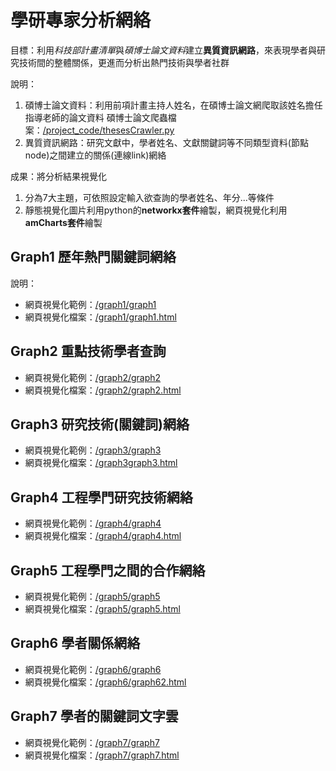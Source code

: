 # 學研專家分析網絡
目標：利用*科技部計畫清單*與*碩博士論文資料*建立**異質資訊網路**，來表現學者與研究技術間的整體關係，更進而分析出熱門技術與學者社群

說明：
1. 碩博士論文資料：利用前項計畫主持人姓名，在碩博士論文網爬取該姓名擔任指導老師的論文資料
   碩博士論文爬蟲檔案：[/project_code/thesesCrawler.py](https://github.com/tsaijou/sna_network/blob/main/project_code/thesesCrawler.py)
2. 異質資訊網路：研究文獻中，學者姓名、文獻關鍵詞等不同類型資料(節點node)之間建立的關係(連線link)網絡
  
成果：將分析結果視覺化
1. 分為7大主題，可依照設定輸入欲查詢的學者姓名、年分...等條件
2. 靜態視覺化圖片利用python的**networkx套件**繪製，網頁視覺化利用**amCharts套件**繪製

## Graph1 歷年熱門關鍵詞網絡
說明：
- 網頁視覺化範例：[/graph1/graph1](https://tsaijou.github.io/sna_network/graph1/graph1)
- 網頁視覺化檔案：[/graph1/graph1.html](https://github.com/tsaijou/sna_network/blob/main/graph1/graph1.html)

## Graph2 重點技術學者查詢
- 網頁視覺化範例：[/graph2/graph2](https://tsaijou.github.io/sna_network/graph2/graph2)
- 網頁視覺化檔案：[/graph2/graph2.html](https://github.com/tsaijou/sna_network/blob/main/graph2/graph2.html)

## Graph3 研究技術(關鍵詞)網絡
- 網頁視覺化範例：[/graph3/graph3](https://tsaijou.github.io/sna_network/graph3/graph3)
- 網頁視覺化檔案：[/graph3graph3.html](https://github.com/tsaijou/sna_network/blob/main/graph3/graph3.html)

## Graph4 工程學門研究技術網絡
- 網頁視覺化範例：[/graph4/graph4](https://tsaijou.github.io/sna_network/graph4/graph4)
- 網頁視覺化檔案：[/graph4/graph4.html](https://github.com/tsaijou/sna_network/blob/main/graph4/graph4.html)

## Graph5 工程學門之間的合作網絡
- 網頁視覺化範例：[/graph5/graph5](https://tsaijou.github.io/sna_network/graph5/graph5)
- 網頁視覺化檔案：[/graph5/graph5.html](https://github.com/tsaijou/sna_network/blob/main/graph5/graph5.html)

## Graph6 學者關係網絡
- 網頁視覺化範例：[/graph6/graph6](https://tsaijou.github.io/sna_network/graph2/graph2)
- 網頁視覺化檔案：[/graph6/graph62.html](https://github.com/tsaijou/sna_network/blob/main/graph6/graph6.html)

## Graph7 學者的關鍵詞文字雲
- 網頁視覺化範例：[/graph7/graph7](https://tsaijou.github.io/sna_network/graph7/graph7)
- 網頁視覺化檔案：[/graph7/graph7.html](https://github.com/tsaijou/sna_network/blob/main/graph7/graph7.html)
